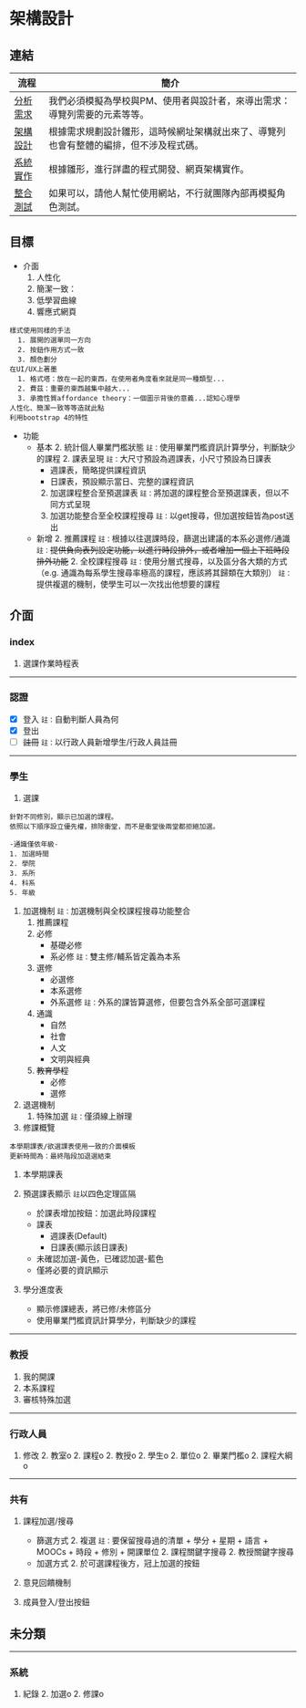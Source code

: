 # 架構設計

## 連結
流程|簡介
-------|---------
[分析需求](./requirement.md)|我們必須模擬為學校與PM、使用者與設計者，來導出需求：導覽列需要的元素等等。
[架構設計](./design.md)|根據需求規劃設計雛形，這時候網址架構就出來了、導覽列也會有整體的編排，但不涉及程式碼。
[系統實作](./implement.md)|根據雛形，進行詳盡的程式開發、網頁架構實作。
[整合測試](./test.md)|如果可以，請他人幫忙使用網站，不行就團隊內部再模擬角色測試。

## 目標
  - 介面
    1. 人性化
    1. 簡潔一致：
    1. 低學習曲線
    1. 響應式網頁

```
樣式使用同樣的手法
  1. 展開的選單同一方向
  2. 按鈕作用方式一致
  3. 顏色劃分
在UI/UX上著墨
  1. 格式塔：放在一起的東西，在使用者角度看來就是同一種類型...
  2. 費茲：重要的東西越集中越大...
  3. 承擔性質affordance theory：一個圖示背後的意義...認知心理學
人性化、簡潔一致等等造就此點
利用bootstrap 4的特性
```
  - 功能
    + 基本
      2. 統計個人畢業門檻狀態
        `註：`使用畢業門檻資訊計算學分，判斷缺少的課程
      2. 課表呈現
        `註：`大尺寸預設為週課表，小尺寸預設為日課表
        * 週課表，簡略提供課程資訊
        * 日課表，預設顯示當日、完整的課程資訊
      2. 加選課程整合至預選課表
        `註：`將加選的課程整合至預選課表，但以不同方式呈現
      2. 加選功能整合至全校課程搜尋
        `註：`以get搜尋，但加選按鈕皆為post送出
    + 新增
      2. 推薦課程
        `註：`根據以往選課時段，篩選出建議的本系必選修/通識
        `註：`~~提供負向表列設定功能，以進行時段排外，或者增加一個上下班時段排外功能~~
      2. 全校課程搜尋
        `註：`使用分層式搜尋，以及區分各大類的方式
          （e.g. 通識為每系學生搜尋率極高的課程，應該將其歸類在大類別）
        `註：`提供複選的機制，使學生可以一次找出他想要的課程

## 介面
### index
  1. 選課作業時程表
---
### 認證
- [x] 登入
      `註：`自動判斷人員為何
- [x] 登出
- [ ] ~~註冊~~
      `註：`以行政人員新增學生/行政人員註冊
---
### 學生
1. 選課
```
針對不同修別，顯示已加選的課程。
依照以下順序設立優先權，排除衝堂，而不是衝堂後兩堂都拒絕加選。

-通識僅依年級-
1. 加選時間
2. 學院
3. 系所
4. 科系
5. 年級
```
1. 加選機制
   `註：`加選機制與全校課程搜尋功能整合
   1. 推薦課程
   1. 必修
      * 基礎必修
      * 系必修
         `註：`雙主修/輔系皆定義為本系
   1. 選修
      * 必選修
      * 本系選修
      * 外系選修
         `註：`外系的課皆算選修，但要包含外系全部可選課程
   1. 通識
      * 自然
      * 社會
      * 人文
      * 文明與經典
   1. ~~教育學程~~
      * 必修
      * 選修
1. 退選機制
   1. 特殊加選
      `註：`僅須線上辦理
1. 修課概覽
```
本學期課表/欲選課表使用一致的介面模板
更新時間為：最終階段加退選結束
```
   1. 本學期課表
   1. 預選課表顯示
      `註`以四色定理區隔
      * 於課表增加按鈕：加選此時段課程
      * 課表
         + 週課表(Default)
         + 日課表(顯示該日課表)
      * 未確認加選-黃色，已確認加選-藍色
      * 僅將必要的資訊顯示

   1. 學分進度表
      * 顯示修課總表，將已修/未修區分
      * 使用畢業門檻資訊計算學分，判斷缺少的課程

---
### 教授
1. 我的開課
1. 本系課程
1. 審核特殊加選

---
### 行政人員
1. 修改
   2. 教室o
   2. 課程o
   2. 教授o
   2. 學生o
   2. 單位o
   2. 畢業門檻o
   2. 課程大綱o

---
### 共有
1. 課程加選/搜尋
   * 篩選方式
      2. 複選
         `註：`要保留搜尋過的清單
         + 學分
         + 星期
         + 語言
         + MOOCs
         + 時段
         + 修別
         + 開課單位
      2. 課程關鍵字搜尋
      2. 教授關鍵字搜尋
   * 加選方式
      2. 於可選課程後方，冠上加選的按鈕

1. 意見回饋機制
1. 成員登入/登出按鈕

## 未分類
---
### 系統
1. 紀錄
   2. 加選o
   2. 修課o
